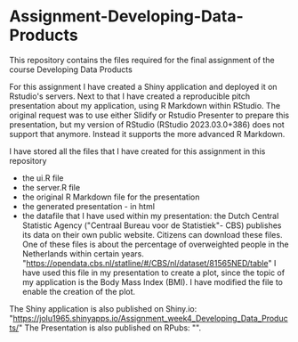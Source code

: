 # Assignment-Developing-Data-Products
This repository contains the files required for the final assignment of the course Developing Data Products

For this assignment I have created a Shiny application and deployed it on Rstudio's servers. Next to that I have created a reproducible pitch presentation about my application, using R Markdown within RStudio.
The original request was to use either Slidify or Rstudio Presenter to prepare this presentation, but my version of RStudio (RStudio 2023.03.0+386) does not support that anymore. Instead it supports the more advanced R Markdown.

I have stored all the files that I have created for this assignment in this repository
- the ui.R file
- the server.R file
- the original R Markdown file for the presentation
- the generated presentation - in html
- the datafile that I have used within my presentation:
    the Dutch Central Statistic Agency ("Centraal Bureau voor de Statistiek"- CBS) publishes its data on their own public website. Citizens can download these files.
    One of these files is about the percentage of overweighted people in the Netherlands within certain years. 
    "https://opendata.cbs.nl/statline/#/CBS/nl/dataset/81565NED/table"
    I have used this file in my presentation to create a plot, since the topic of my application is the Body Mass Index (BMI). I have modified the file to enable the creation of the plot.
    
    
The Shiny application is also published on Shiny.io: "https://jolu1965.shinyapps.io/Assignment_week4_Developing_Data_Products/"
The Presentation is also published on RPubs: "".
